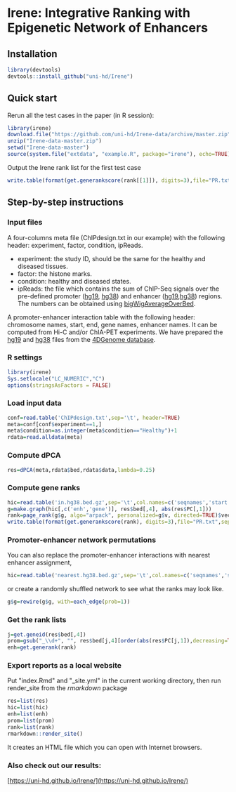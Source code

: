 # Irene: Integrative Ranking with Epigenetic Network of Enhancers

## Installation
```r
library(devtools)
devtools::install_github("uni-hd/Irene")
```

## Quick start 
Rerun all the test cases in the paper (in R session): 
```r
library(irene)
download.file("https://github.com/uni-hd/Irene-data/archive/master.zip","Irene-data-master.zip")
unzip("Irene-data-master.zip")
setwd("Irene-data-master")
source(system.file("extdata", "example.R", package="irene"), echo=TRUE)
```
Output the Irene rank list for the first test case
```r
write.table(format(get.generankscore(rank[[1]]), digits=3),file="PR.txt",sep="\t",quote=F,col.names=F)
```

## Step-by-step instructions
### Input files
A four-columns meta file (ChIPdesign.txt in our example) with the following header: experiment, factor, condition, ipReads.
* experiment: the study ID, should be the same for the healthy and diseased tissues. 
* factor: the histone marks. 
* condition: healthy and diseased states.
* ipReads: the file which contains the sum of ChIP-Seq signals over the pre-defined promoter ([hg19](https://github.com/uni-hd/Irene-data/blob/master/promoter/hg19/row.bed), [hg38](https://github.com/uni-hd/Irene-data/blob/master/promoter/hg38/row.bed)) and enhancer ([hg19](https://github.com/uni-hd/Irene-data/blob/master/enhancer/hg19/row.bed),[hg38](https://github.com/uni-hd/Irene-data/blob/master/enhancer/hg38/row.bed)) regions. The numbers can be obtained using [bigWigAverageOverBed](http://hgdownload.cse.ucsc.edu/admin/exe/linux.x86_64/). 

A promoter-enhancer interaction table with the following header: chromosome names, start, end, gene names, enhancer names. It can be computed from Hi-C and/or ChIA-PET experiments. We have prepared the [hg19](https://github.com/uni-hd/Irene-data/blob/master/in.hg19.bed.gz) and [hg38](https://github.com/uni-hd/Irene-data/blob/master/in.hg38.bed.gz) files from the [4DGenome database](https://4dgenome.research.chop.edu/Download.html).
### R settings
```r
library(irene)
Sys.setlocale("LC_NUMERIC","C")
options(stringsAsFactors = FALSE)
```
### Load input data
```r
conf=read.table('ChIPdesign.txt',sep='\t', header=TRUE)
meta=conf[conf$experiment==1,]
meta$condition=as.integer(meta$condition=="Healthy")+1
rdata=read.alldata(meta)
```
### Compute dPCA
```r
res=dPCA(meta,rdata$bed,rdata$data,lambda=0.25)
```
### Compute gene ranks
```r
hic=read.table('in.hg38.bed.gz',sep='\t',col.names=c('seqnames','start','end','gene','enh'))
g=make.graph(hic[,c('enh','gene')], res$bed[,4], abs(res$PC[,1]))
rank=page_rank(g$g, algo="arpack", personalized=g$v, directed=TRUE)$vector
write.table(format(get.generankscore(rank), digits=3),file="PR.txt",sep="\t",quote=F,col.names=F)
```
### Promoter-enhancer network permutations
You can also replace the promoter-enhancer interactions with nearest enhancer assignment, 
```r
hic=read.table('nearest.hg38.bed.gz',sep='\t',col.names=c('seqnames','start','end','gene','enh'))
```
or create a randomly shuffled network to see what the ranks may look like. 
```r
g$g=rewire(g$g, with=each_edge(prob=1))
```
### Get the rank lists
```r
j=get.geneid(res$bed[,4])
prom=gsub("_\\d+", "", res$bed[j,4][order(abs(res$PC[j,1]),decreasing=TRUE)])
enh=get.generank(rank)
```
### Export reports as a local website
Put "index.Rmd" and "\_site.yml" in the current working directory, then run render_site from the _rmarkdown_ package
```r
res=list(res)
hic=list(hic)
enh=list(enh)
prom=list(prom)
rank=list(rank)
rmarkdown::render_site()
```
It creates an HTML file which you can open with Internet browsers. 

### Also check out our results:
[https://uni-hd.github.io/Irene/](https://uni-hd.github.io/Irene/)
